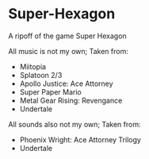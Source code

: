 # Super-Hexagon
A ripoff of the game Super Hexagon

All music is not my own; Taken from:
  - Miitopia
  - Splatoon 2/3
  - Apollo Justice: Ace Attorney
  - Super Paper Mario
  - Metal Gear Rising: Revengance
  - Undertale

All sounds also not my own; Taken from:
  - Phoenix Wright: Ace Attorney Trilogy
  - Undertale
